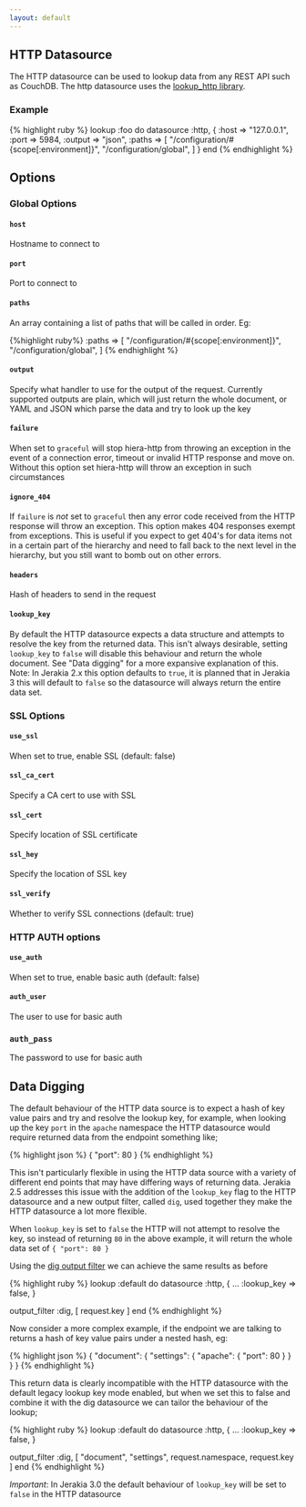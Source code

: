 ```yaml
---
layout: default
---
```


## HTTP Datasource

The HTTP datasource can be used to lookup data from any REST API such as CouchDB.  The http datasource uses the [lookup_http library](https://github.com/crayfishx/lookup_http).


### Example

{% highlight ruby %}
lookup :foo do
  datasource :http, {
    :host    => "127.0.0.1",
    :port    => 5984,
    :output  => "json",
    :paths  => [
      "/configuration/#{scope[:environment]}",
      "/configuration/global",
    ]
  }
end
{% endhighlight %}

## Options

### Global Options

#### `host`
Hostname to connect to

#### `port`
Port to connect to

#### `paths`
An array containing a list of paths that will be called in order. Eg:

{%highlight ruby%}
    :paths  => [
      "/configuration/#{scope[:environment]}",
      "/configuration/global",
    ]
{% endhighlight %}

#### `output`
Specify what handler to use for the output of the request.  Currently supported outputs are plain, which will just return the whole document, or YAML and JSON which parse the data and try to look up the key

#### `failure`
When set to `graceful` will stop hiera-http from throwing an exception in the event of a connection error, timeout or invalid HTTP response and move on.  Without this option set hiera-http will throw an exception in such circumstances

#### `ignore_404`
If `failure` is _not_ set to `graceful` then any error code received from the HTTP response will throw an exception.  This option makes 404 responses exempt from exceptions.  This is useful if you expect to get 404's for data items not in a certain part of the hierarchy and need to fall back to the next level in the hierarchy, but you still want to bomb out on other errors.

#### `headers`
Hash of headers to send in the request

#### `lookup_key`
By default the HTTP datasource expects a data structure and attempts to resolve the key from the returned data.  This isn't always desirable, setting `lookup_key` to `false` will disable this behaviour and return the whole document.  See "Data digging" for a more expansive explanation of this.   Note: In Jerakia 2.x this option defaults to `true`, it is planned that in Jerakia 3 this will default to `false` so the datasource will always return the entire data set.


### SSL Options

#### `use_ssl`
When set to true, enable SSL (default: false)

#### `ssl_ca_cert`
Specify a CA cert to use with SSL

#### `ssl_cert`
Specify location of SSL certificate

#### `ssl_hey`
Specify the location of SSL key

#### `ssl_verify`
Whether to verify SSL connections (default: true)

### HTTP AUTH options

#### `use_auth`
When set to true, enable basic auth (default: false)

#### `auth_user`
The user to use for basic auth

### `auth_pass`
The password to use for basic auth

## Data Digging

The default behaviour of the HTTP data source is to expect a hash of key value pairs and try and resolve the lookup key, for example, when looking up the key `port` in the `apache` namespace the HTTP datasource would require returned data from the endpoint something like;

{% highlight json %}
{
  "port": 80
}
{% endhighlight %}

This isn't particularly flexible in using the HTTP data source with a variety of different end points that may have differing ways of returning data.  Jerakia 2.5 addresses this issue with the addition of the `lookup_key` flag to the HTTP datasource and a new output filter, called `dig`, used together they make the HTTP datasource a lot more flexible.

When `lookup_key` is set to `false` the HTTP will not attempt to resolve the key, so instead of returning `80` in the above example, it will return the whole data set of `{ "port": 80 }`

Using the [dig output filter](/outputfilters/dig) we can achieve the same results as before

{% highlight ruby %}
lookup :default do
  datasource :http, {
    ...
    :lookup_key => false,
  }

  output_filter :dig, [ request.key ]
end
{% endhighlight %}

Now consider a more complex example, if the endpoint we are talking to returns a hash of key value pairs under a nested hash, eg:

{% highlight json %}
{
  "document": {
    "settings": {
      "apache": {
        "port": 80
      }
    }
  }
}
{% endhighlight %}

This return data is clearly incompatible with the HTTP datasource with the default legacy lookup key mode enabled, but when we set this to false and combine it with the dig datasource we can tailor the behaviour of the lookup;

{% highlight ruby %}
lookup :default do
  datasource :http, {
    ...
    :lookup_key => false,
  }

  output_filter :dig, [ "document", "settings", request.namespace, request.key ]
end
{% endhighlight %}

_Important_: In Jerakia 3.0 the default behaviour of `lookup_key` will be set to `false` in the HTTP datasource
